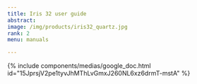 ```yaml
---
title: Iris 32 user guide
abstract: 
image: /img/products/iris32_quartz.jpg
rank: 2
menu: manuals

---
```


{% include components/medias/google_doc.html id="15JprsjV2pe1tyvJhMThLvGmxJ260NL6xz6drmT-mstA" %}
